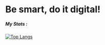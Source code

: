 # Be smart, do it digital!


##### My Stats :
[![Top Langs](https://github-readme-stats.vercel.app/api/top-langs/?username=Nikolay-St-D&layout=compact)](https://github.com/anuraghazra/github-readme-stats)
